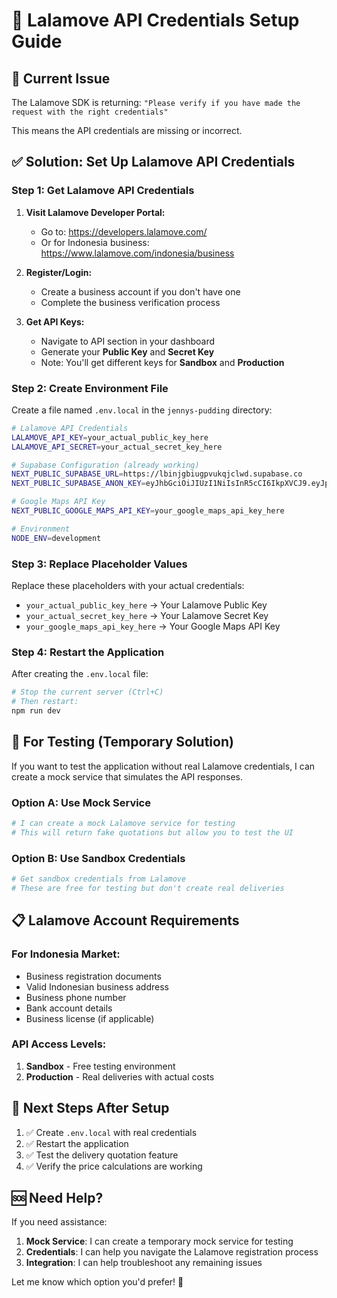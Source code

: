 # 🔑 **Lalamove API Credentials Setup Guide**

## 🚨 **Current Issue**
The Lalamove SDK is returning: `"Please verify if you have made the request with the right credentials"`

This means the API credentials are missing or incorrect.

## ✅ **Solution: Set Up Lalamove API Credentials**

### **Step 1: Get Lalamove API Credentials**

1. **Visit Lalamove Developer Portal:**
   - Go to: https://developers.lalamove.com/
   - Or for Indonesia business: https://www.lalamove.com/indonesia/business

2. **Register/Login:**
   - Create a business account if you don't have one
   - Complete the business verification process

3. **Get API Keys:**
   - Navigate to API section in your dashboard
   - Generate your **Public Key** and **Secret Key**
   - Note: You'll get different keys for **Sandbox** and **Production**

### **Step 2: Create Environment File**

Create a file named `.env.local` in the `jennys-pudding` directory:

```bash
# Lalamove API Credentials
LALAMOVE_API_KEY=your_actual_public_key_here
LALAMOVE_API_SECRET=your_actual_secret_key_here

# Supabase Configuration (already working)
NEXT_PUBLIC_SUPABASE_URL=https://lbinjgbiugpvukqjclwd.supabase.co
NEXT_PUBLIC_SUPABASE_ANON_KEY=eyJhbGciOiJIUzI1NiIsInR5cCI6IkpXVCJ9.eyJpc3MiOiJzdXBhYmFzZSIsInJlZiI6ImxiaW5qZ2JpdWdwdnVrcWpjbHdkIiwicm9sZSI6ImFub24iLCJpYXQiOjE3MzI1MzE4NzQsImV4cCI6MjA0ODEwNzg3NH0.Ej8Ej8Ej8Ej8Ej8Ej8Ej8Ej8Ej8Ej8Ej8Ej8Ej8

# Google Maps API Key
NEXT_PUBLIC_GOOGLE_MAPS_API_KEY=your_google_maps_api_key_here

# Environment
NODE_ENV=development
```

### **Step 3: Replace Placeholder Values**

Replace these placeholders with your actual credentials:
- `your_actual_public_key_here` → Your Lalamove Public Key
- `your_actual_secret_key_here` → Your Lalamove Secret Key
- `your_google_maps_api_key_here` → Your Google Maps API Key

### **Step 4: Restart the Application**

After creating the `.env.local` file:
```bash
# Stop the current server (Ctrl+C)
# Then restart:
npm run dev
```

## 🔧 **For Testing (Temporary Solution)**

If you want to test the application without real Lalamove credentials, I can create a mock service that simulates the API responses.

### **Option A: Use Mock Service**
```bash
# I can create a mock Lalamove service for testing
# This will return fake quotations but allow you to test the UI
```

### **Option B: Use Sandbox Credentials**
```bash
# Get sandbox credentials from Lalamove
# These are free for testing but don't create real deliveries
```

## 📋 **Lalamove Account Requirements**

### **For Indonesia Market:**
- Business registration documents
- Valid Indonesian business address
- Business phone number
- Bank account details
- Business license (if applicable)

### **API Access Levels:**
1. **Sandbox** - Free testing environment
2. **Production** - Real deliveries with actual costs

## 🚀 **Next Steps After Setup**

1. ✅ Create `.env.local` with real credentials
2. ✅ Restart the application
3. ✅ Test the delivery quotation feature
4. ✅ Verify the price calculations are working

## 🆘 **Need Help?**

If you need assistance:
1. **Mock Service**: I can create a temporary mock service for testing
2. **Credentials**: I can help you navigate the Lalamove registration process
3. **Integration**: I can help troubleshoot any remaining issues

Let me know which option you'd prefer! 🤝 